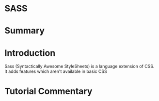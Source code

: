  # SASS

 # Summary

 # Introduction

 Sass (Syntactically Awesome StyleSheets) is a language extension of CSS. It adds features which aren't available in basic CSS

 # Tutorial Commentary
